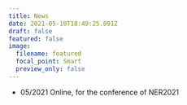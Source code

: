 ```yaml
---
title: News
date: 2021-05-10T18:49:25.091Z
draft: false
featured: false
image:
  filename: featured
  focal_point: Smart
  preview_only: false
---
```

* 05/2021
Online, for the conference of NER2021 
